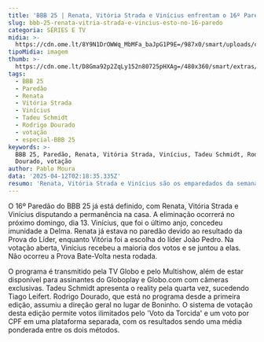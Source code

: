 ```yaml
---
title: 'BBB 25 | Renata, Vitória Strada e Vinícius enfrentam o 16º Paredão'
slug: bbb-25-renata-vitria-strada-e-vincius-esto-no-16-paredo
categoria: SÉRIES E TV
midia: >-
  https://cdn.ome.lt/8Y9N1DrOWWq_MbMFa_baJpG1P9E=/987x0/smart/uploads/conteudo/fotos/bbb25-renata-vitoria-vinicius-16-paredao.jpg
tipoMidia: imagem
thumb: >-
  https://cdn.ome.lt/D8Gma92p2ZqLy152n80725pHXAg=/480x360/smart/extras/conteudos/bbb25-vitoria-strada-16-paredao-peq.jpg
tags:
  - BBB 25
  - Paredão
  - Renata
  - Vitória Strada
  - Vinícius
  - Tadeu Schmidt
  - Rodrigo Dourado
  - votação
  - especial-BBB 25
keywords: >-
  BBB 25, Paredão, Renata, Vitória Strada, Vinícius, Tadeu Schmidt, Rodrigo
  Dourado, votação
author: Pablo Moura
data: '2025-04-12T02:18:35.335Z'
resumo: 'Renata, Vitória Strada e Vinícius são os emparedados da semana no BBB 25.'
---
```


O 16º Paredão do BBB 25 já está definido, com Renata, Vitória Strada e Vinícius disputando a permanência na casa. A eliminação ocorrerá no próximo domingo, dia 13. Vinícius, que foi o último anjo, concedeu imunidade a Delma. Renata já estava no paredão devido ao resultado da Prova do Líder, enquanto Vitória foi a escolha do líder João Pedro. Na votação aberta, Vinícius recebeu a maioria dos votos e se juntou a elas. Não ocorreu a Prova Bate-Volta nesta rodada.

O programa é transmitido pela TV Globo e pelo Multishow, além de estar disponível para assinantes do Globoplay e Globo.com com câmeras exclusivas. Tadeu Schmidt apresenta o reality pela quarta vez, sucedendo Tiago Leifert. Rodrigo Dourado, que está no programa desde a primeira edição, assumiu a direção geral no lugar de Boninho. O sistema de votação desta edição permite votos ilimitados pelo 'Voto da Torcida' e um voto por CPF em uma plataforma separada, com os resultados sendo uma média ponderada entre os dois métodos.
